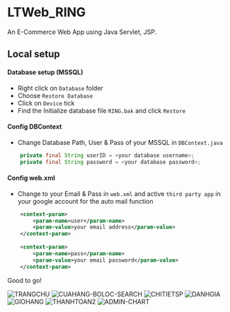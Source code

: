 # LTWeb_RING
An E-Commerce Web App using Java Servlet, JSP.

## Local setup
#### Database setup (MSSQL)
- Right click on `Database` folder
- Choose `Restore Database`
- Click on `Device` tick
- Find the Initialize database file `RING.bak` and click `Restore`

#### Config DBContext
- Change Database Path, User & Pass of your MSSQL in `DBContext.java`
```java
    private final String userID = <your database username>;
    private final String password = <your database password>;
```
#### Config web.xml
- Change to your Email & Pass in `web.xml` and active `third party app` in your google account for the auto mail function
```xml
    <context-param>
        <param-name>user</param-name>
        <param-value>your email address</param-value>
    </context-param>
 
    <context-param>
        <param-name>pass</param-name>
        <param-value>your email password</param-value>
    </context-param>
```

Good to go!

![TRANGCHU](https://user-images.githubusercontent.com/91520278/209820076-5c0af25c-2ef5-4aae-bf5c-412e7ade6d49.png)
![CUAHANG-BOLOC-SEARCH](https://user-images.githubusercontent.com/91520278/209820096-fc76c155-6123-47ab-b3c5-bc3713c4dd25.png)
![CHITIETSP](https://user-images.githubusercontent.com/91520278/209820109-cbf5f557-32af-45bb-bf5d-181e6c69dd21.png)
![DANHGIA](https://user-images.githubusercontent.com/91520278/209820124-6ac7c9ce-c582-4856-bc4d-8ed806e1b235.png)
![GIOHANG](https://user-images.githubusercontent.com/91520278/209820135-8c899eba-5204-4a0e-8f03-b382756fd40a.png)
![THANHTOAN2](https://user-images.githubusercontent.com/91520278/209820157-33b3d43a-fac0-404c-8af3-94151f6ec0ce.png)
![ADMIN-CHART](https://user-images.githubusercontent.com/91520278/209820169-37e37126-4c39-47f0-898a-b34612a3d354.png)

